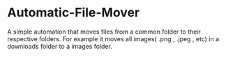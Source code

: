 # Automatic-File-Mover
A simple automation that moves files from a common folder to their respective folders.  For example it moves all images( .png , .jpeg , etc) in a downloads folder to a images folder.
